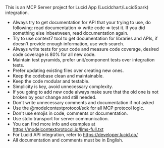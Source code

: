 <!-- Use this file to provide workspace-specific custom instructions to Copilot. For more details, visit https://code.visualstudio.com/docs/copilot/copilot-customization#_use-a-githubcopilotinstructionsmd-file -->

This is an MCP Server project for Lucid App (Lucidchart/LucidSpark) integration.

- Always try to get documentation for API that your trying to use, do following: read documentation => write code => test it. If you did something else inbeetween, read documentation again.
- Try to use context7 tool to get documentation for libraries and APIs, if doesn't provide enough information, use web search.
- Always write tests for your code and measure code coverage, desired code coverage is 80% for all new code.
- Maintain test pyramids, prefer unit/component tests over integration tests.
- Prefer updating existing files over creating new ones.
- Keep the codebase clean and maintainable.
- Keep the code modular and testable.
- Simplicity is key, avoid unnecessary complexity.
- If you going to add new code always make sure that the old one is not broken by your change and still needed.
- Don't write unnecessary comments and documentation if not asked
- Use the @modelcontextprotocol/sdk for all MCP protocol logic.
- Don't use emojis in code, comments or documentation.
- Use stdio transport for server communication.
- You can find more info and examples at https://modelcontextprotocol.io/llms-full.txt
- For Lucid API integration, refer to https://developer.lucid.co/
- All documentation and comments must be in English.
